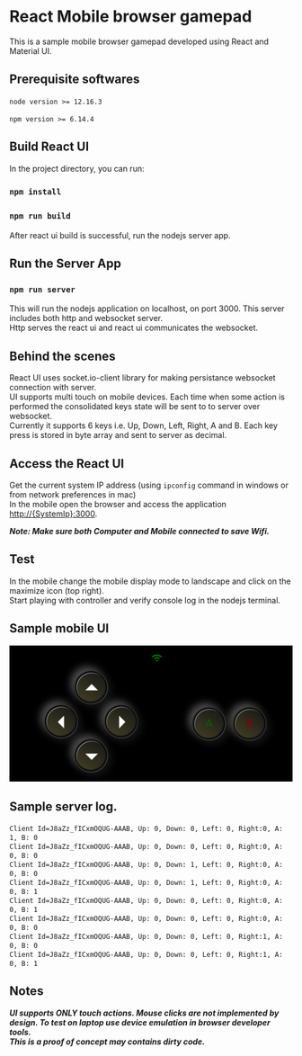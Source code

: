 # React Mobile browser gamepad

This is a sample mobile browser gamepad developed using React and Material UI.

## Prerequisite softwares

`node version >= 12.16.3`

`npm version >= 6.14.4`

## Build React UI

In the project directory, you can run:

### `npm install`

### `npm run build`

After react ui build is successful, run the nodejs server app.

## Run the Server App

### `npm run server`

This will run the nodejs application on localhost, on port 3000. This server includes both http and websocket server. \
Http serves the react ui and react ui communicates the websocket.

## Behind the scenes

React UI uses socket.io-client library for making persistance websocket connection with server.\
UI supports multi touch on mobile devices. Each time when some action is performed the consolidated keys state will be sent to to server over websocket.\
Currently it supports 6 keys i.e. Up, Down, Left, Right, A and B. Each key press is stored in byte array and sent to server as decimal.

## Access the React UI

Get the current system IP address (using `ipconfig` command in windows or from network preferences in mac)\
In the mobile open the browser and access the application [http://{SystemIp}:3000](http://SystemIp:3000).

**_Note: Make sure both Computer and Mobile connected to save Wifi._**

## Test

In the mobile change the mobile display mode to landscape and click on the maximize icon (top right).\
Start playing with controller and verify console log in the nodejs terminal.

## Sample mobile UI

![Alt text](/screenshots/client.jpg?raw=true)

## Sample server log.

```Client Id=J8aZz_fICxmOQUG-AAAB, Up: 0, Down: 0, Left: 1, Right:0, A: 1, B:
Client Id=J8aZz_fICxmOQUG-AAAB, Up: 0, Down: 0, Left: 0, Right:0, A: 1, B: 0
Client Id=J8aZz_fICxmOQUG-AAAB, Up: 0, Down: 0, Left: 0, Right:0, A: 0, B: 0
Client Id=J8aZz_fICxmOQUG-AAAB, Up: 0, Down: 1, Left: 0, Right:0, A: 0, B: 0
Client Id=J8aZz_fICxmOQUG-AAAB, Up: 0, Down: 1, Left: 0, Right:0, A: 0, B: 1
Client Id=J8aZz_fICxmOQUG-AAAB, Up: 0, Down: 0, Left: 0, Right:0, A: 0, B: 1
Client Id=J8aZz_fICxmOQUG-AAAB, Up: 0, Down: 0, Left: 0, Right:0, A: 0, B: 0
Client Id=J8aZz_fICxmOQUG-AAAB, Up: 0, Down: 0, Left: 0, Right:1, A: 0, B: 0
Client Id=J8aZz_fICxmOQUG-AAAB, Up: 0, Down: 0, Left: 0, Right:1, A: 0, B: 1
```

## Notes

**_UI supports ONLY touch actions. Mouse clicks are not implemented by design. To test on laptop use device emulation in browser developer tools._**\
**_This is a proof of concept may contains dirty code._**
